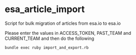 # esa_article_import
Script for bulk migration of articles from esa.io to esa.io

Please enter the values in ACCESS_TOKEN, PAST_TEAM and CURRENT_TEAM and then do the following

`bundle exec ruby import_and_export.rb`
